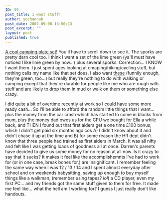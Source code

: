 ```yaml
---
ID: 59
post_title: I want stuff!
author: yochannah
post_date: 2007-09-08 15:50:13
post_excerpt: ""
layout: post
published: true
---
```

<a href="http://www.bushgear.co.uk/acatalog/Camping.html">A cool camping plate set!</a> You'll have to scroll down to see it. The sporks are pretty darn cool too. I think I want a set of the lime green (ya'll must have noticed I like lime green by now...) plus several sporks. Correction... I KNOW I want them. I just spent ages looking at cmaping/hiking/cycling stuff, but nothing calls my name like that set does. 
I also want <a href="http://www.ebuyer.com/customer/products/index.html?rb=0&action=c2hvd19wcm9kdWN0X292ZXJ2aWV3&product_uid=111757">these</a> (funnily enough, they're green, too...) but really they're nothing to do with walking or camping except that they're durable for people like me who are rough with stuff and are likely to drop them in mud or walk on them or something else crazy. 

I did quite a bit of overtime recently at work so I could have some more ready cash... So I'll be able to afford the random little things that I want... plus the money from the car crash which has started to come in blocks from mum, plus the money dad owes us for the CPU we bought for Ella a while back, and THEN I found out that first aiders get a one time £100 bonus, which I didn't get paid six months ago cos A) I didn't know about it and didn't chase it up at the time and B) for some reason the HR dept didn't know that three people had trained as first aiders in March. It was all nifty and felt like I was getting loads of goodness all at once. Darren's parents have decided to give us some money for no reason at all now. Is it crazy to say that it sucks? It makes it feel like the accomplishemnts I've had to work for (or in one case, break bones for,) are insignificant. I remember feeling the same way when I was 12 / 13 / 14 and I spent almost everyday after school and on weekends babysitting, saving up enough to buy myself things like a walkman, (remember using tapes? *lol*) a CD player, even my first PC... and my friends got the same stuff given to them for free. It made me feel like... what the hell am I working for? I guess I just really don't like handouts.